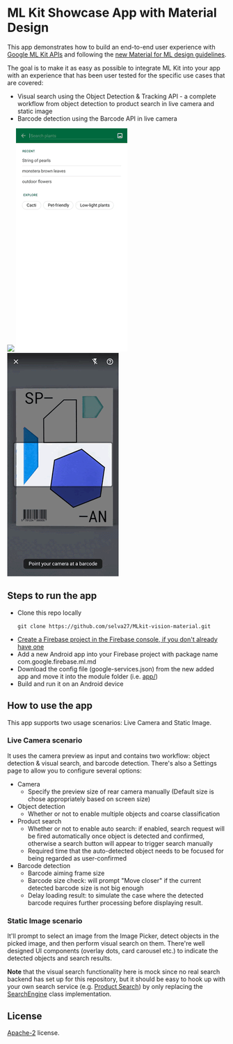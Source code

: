 # ML Kit Showcase App with Material Design

This app demonstrates how to build an end-to-end user experience with 
[Google ML Kit APIs](https://developers.google.com/ml-kit) and following the 
[new Material for ML design guidelines](https://material.io/collections/machine-learning/).

The goal is to make it as easy as possible to integrate ML Kit into your app with an experience 
that has been user tested for the specific use cases that are covered:

* Visual search using the Object Detection & Tracking API - a complete workflow from object
  detection to product search in live camera and static image
* Barcode detection using the Barcode API in live camera

<img src="screenshots/live_odt.gif" width="256"/> <img src="screenshots/static_odt.gif" width="256"/>
<img src="screenshots/live_barcode.gif" width="256"/>

## Steps to run the app

* Clone this repo locally
  ```
  git clone https://github.com/selva27/MLkit-vision-material.git
  ```
* [Create a Firebase project in the Firebase console, if you don't already have one](https://firebase.google.com/docs/android/setup)
* Add a new Android app into your Firebase project with package name com.google.firebase.ml.md
* Download the config file (google-services.json) from the new added app and move it into the module folder (i.e. [app/](./app/))
* Build and run it on an Android device

## How to use the app

This app supports two usage scenarios: Live Camera and Static Image.

### Live Camera scenario

It uses the camera preview as input and contains two workflow: object detection & visual search, 
and barcode detection. There's also a Settings page to allow you to configure several options:
- Camera
  - Specify the preview size of rear camera manually (Default size is chose appropriately based on screen size)
- Object detection
  - Whether or not to enable multiple objects and coarse classification
- Product search
  - Whether or not to enable auto search: if enabled, search request will be fired automatically 
    once object is detected and confirmed, otherwise a search button will appear to trigger search manually
  - Required time that the auto-detected object needs to be focused for being regarded as user-confirmed
- Barcode detection
  - Barcode aiming frame size
  - Barcode size check: will prompt "Move closer" if the current detected barcode size is not big enough
  - Delay loading result: to simulate the case where the detected barcode requires further 
    processing before displaying result.

### Static Image scenario

It'll prompt to select an image from the Image Picker, detect objects in the picked image, 
and then perform visual search on them. There're well designed UI components (overlay dots, 
card carousel etc.) to indicate the detected objects and search results.

**Note** that the visual search functionality here is mock since no real search backend has set up 
for this repository, but it should be easy to hook up with your own search service 
(e.g. [Product Search](https://cloud.google.com/vision/product-search/docs)) by only replacing the 
[SearchEngine](./app/src/main/java/com/google/firebase/ml/md/java/productsearch/SearchEngine.java) class implementation.

## License
[Apache-2](./License.txt) license.

